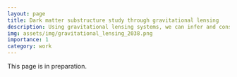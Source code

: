 ```yaml
---
layout: page
title: Dark matter substructure study through gravitational lensing
description: Using gravitational lensing systems, we can infer and constrain dark matter properties.
img: assets/img/gravitational_lensing_2038.png
importance: 1
category: work
---
```


This page is in preparation.
